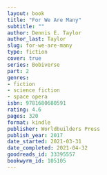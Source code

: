 ```yaml
---
layout: book
title: "For We Are Many"
subtitle: ""
author: Dennis E. Taylor
author_last: Taylor
slug: for-we-are-many
type: fiction
cover: true
series: Bobiverse
part: 2
genres:
- fiction 
- science fiction
- space opera
isbn: 9781680680591
rating: 4.6
pages: 320
format: kindle
publisher: Worldbuilders Press
publish_year: 2017
date_started: 2021-03-31
date_completed: 2021-04-32
goodreads_id: 33395557
bookwyrm_id: 105105
---
```


